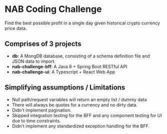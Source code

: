 # NAB Coding Challenge

Find the best possible profit in a single day given historical crypto currency price data.

## Comprises of 3 projects

- **db**: A MongDB database, consisting of a schema definition file and JSON data to import.
- **nab-challenge-bff**: A Java 8 + Spring Boot RESTful API
- **nab-challenge-ui**: A Typescript + React Web App

## Simplifying assumptions / Limitations

- Null path/request variables will return an empty list / dummy data
- There will always be quotes for a currency and no dirty data.
- Didn't implement pagination.
- Skipped integration testing for the BFF and any component testing for UI due to time constraints.
- Didn't implement any standardized exception handling for the BFF.

